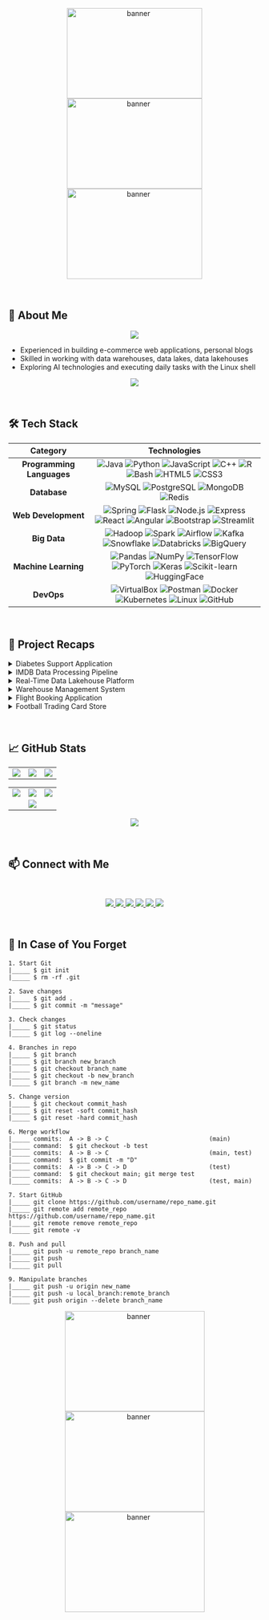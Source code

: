 <!-- BANNER -->
<p align="center">
  <img src="https://i.pinimg.com/originals/98/4e/81/984e81934046c3050464525dfcacb6bc.gif" alt="banner" width="270" height="180"/>
  <img src="https://i.pinimg.com/originals/98/4e/81/984e81934046c3050464525dfcacb6bc.gif" alt="banner" width="270" height="180"/>
  <img src="https://i.pinimg.com/originals/98/4e/81/984e81934046c3050464525dfcacb6bc.gif" alt="banner" width="270" height="180"/>
</p>


<br> <!-- break -->


## 👤 About Me

<p align="center">
  <img src="https://readme-typing-svg.herokuapp.com/?lines=Hi,+I'm+Tae;Welcome+to+my+GitHub!;Back-end+Engineer;Data+Engineer&center=true&size=24&color=ff79c6&font=Fira+Code">
</p>

- Experienced in building e-commerce web applications, personal blogs  
- Skilled in working with data warehouses, data lakes, data lakehouses  
- Exploring AI technologies and executing daily tasks with the Linux shell

<p align="center">
  <img src="https://komarev.com/ghpvc/?username=taaytungstieenf&color=ff69b4&style=flat-square&label=Profile+Views" />
</p>


<br> <!-- break -->


## 🛠️ Tech Stack  

<div align="center">

| **Category** | **Technologies** |
|:------------:|:----------------:|
| **Programming Languages** | ![Java](https://img.shields.io/badge/Java-ED8B00?logo=java&logoColor=white) ![Python](https://img.shields.io/badge/Python-3776AB?logo=python&logoColor=white) ![JavaScript](https://img.shields.io/badge/JavaScript-F7DF1E?logo=javascript&logoColor=black) ![C++](https://img.shields.io/badge/C++-00599C?logo=cplusplus&logoColor=white) ![R](https://img.shields.io/badge/R-276DC3?logo=r&logoColor=white) ![Bash](https://img.shields.io/badge/Bash-4EAA25?logo=gnubash&logoColor=white) ![HTML5](https://img.shields.io/badge/HTML5-E34F26?logo=html5&logoColor=white) ![CSS3](https://img.shields.io/badge/CSS3-1572B6?logo=css3&logoColor=white) |
| **Database** | ![MySQL](https://img.shields.io/badge/MySQL-4479A1?logo=mysql&logoColor=white) ![PostgreSQL](https://img.shields.io/badge/PostgreSQL-4169E1?logo=postgresql&logoColor=white) ![MongoDB](https://img.shields.io/badge/MongoDB-47A248?logo=mongodb&logoColor=white) ![Redis](https://img.shields.io/badge/Redis-DC382D?logo=redis&logoColor=white) |
| **Web Development** | ![Spring](https://img.shields.io/badge/Spring-%236DB33F?logo=spring&logoColor=white) ![Flask](https://img.shields.io/badge/Flask-000000?logo=flask&logoColor=white) ![Node.js](https://img.shields.io/badge/Node.js-339933?logo=node.js&logoColor=white) ![Express](https://img.shields.io/badge/Express-000000?logo=express&logoColor=white) ![React](https://img.shields.io/badge/React-61DAFB?logo=react&logoColor=black) ![Angular](https://img.shields.io/badge/Angular-DD0031?logo=angular&logoColor=white) ![Bootstrap](https://img.shields.io/badge/Bootstrap-7952B3?logo=bootstrap&logoColor=white) ![Streamlit](https://img.shields.io/badge/Streamlit-FF4B4B?logo=streamlit&logoColor=white) |
| **Big Data** | ![Hadoop](https://img.shields.io/badge/Hadoop-FFCA28?logo=apachehadoop&logoColor=black) ![Spark](https://img.shields.io/badge/Spark-E25A1C?logo=apachespark&logoColor=white) ![Airflow](https://img.shields.io/badge/Airflow-017CEE?logo=apacheairflow&logoColor=white) ![Kafka](https://img.shields.io/badge/Kafka-231F20?logo=apachekafka&logoColor=white) ![Snowflake](https://img.shields.io/badge/Snowflake-29B5E8?logo=snowflake&logoColor=white) ![Databricks](https://img.shields.io/badge/Databricks-FF3621?logo=databricks&logoColor=white) ![BigQuery](https://img.shields.io/badge/BigQuery-669DF6?logo=googlebigquery&logoColor=white) |
| **Machine Learning** | ![Pandas](https://img.shields.io/badge/Pandas-150458?logo=pandas&logoColor=white) ![NumPy](https://img.shields.io/badge/NumPy-013243?logo=numpy&logoColor=white) ![TensorFlow](https://img.shields.io/badge/TensorFlow-FF6F00?logo=tensorflow&logoColor=white) ![PyTorch](https://img.shields.io/badge/PyTorch-EE4C2C?logo=pytorch&logoColor=white) ![Keras](https://img.shields.io/badge/Keras-D00000?logo=keras&logoColor=white) ![Scikit-learn](https://img.shields.io/badge/Scikit--learn-F7931E?logo=scikitlearn&logoColor=white) ![HuggingFace](https://img.shields.io/badge/Hugging%20Face-FFD21E?logo=huggingface&logoColor=black) |
| **DevOps** | ![VirtualBox](https://img.shields.io/badge/VirtualBox-183A61?logo=virtualbox&logoColor=white) ![Postman](https://img.shields.io/badge/Postman-FF6C37?logo=postman&logoColor=white) ![Docker](https://img.shields.io/badge/Docker-2496ED?logo=docker&logoColor=white) ![Kubernetes](https://img.shields.io/badge/Kubernetes-326CE5?logo=kubernetes&logoColor=white) ![Linux](https://img.shields.io/badge/Linux-FCC624?logo=linux&logoColor=black) ![GitHub](https://img.shields.io/badge/GitHub-181717?logo=github&logoColor=white) |

</div>


<br> <!-- break -->


## 🚀 Project Recaps  

<details>
  <summary>Diabetes Support Application</summary>
  
  - Apply Gradient Boosting models such as CatBoost, LightGBM, and XGBoost to build predictive models.  
  - Perform Exploratory Data Analysis to understand the data, including feature importance, correlation heatmaps.  
  - Compare model performance using accuracy, precision, recall, F1-score, and confusion matrix.  
  - Evaluate machine learning models using ROC and Precision-Recall curves.  
  - Apply feature engineering concepts to transform dialogue-based data for chatbot application.  
  - Implement semantic search with FAISS and integrate DialoGPT to build retrieval-based chatbot.  
  - Containerize the application using Docker.
</details>

<details>
  <summary>IMDB Data Processing Pipeline</summary>
  
  - Apply big data concepts such as data preparation, data validation, and data visualization to build data pipeline.
  - Download and extract raw data from the source, normalize and export data into Parquet format.
  - Model data to relational database and build comprehensive full IMDB dataset for batch processing.
  - Upload the exported data to HDFS and split full dataset into partition datasets by production year.
  - Create data pipeline to download partition by each production year from HDFS back to the local system.
  - Load the partitioned datasets into a data warehouse (MySQL) and ready for visualization by Streamlit.
  - Validate the data at each stage to ensure data integrity, use Spark to process data at every stage of the pipeline.
  - Automate the download and import process into MySQL using CRON jobs in Unix OS.
</details>

<details>
  <summary>Real-Time Data Lakehouse Platform</summary>
  
  - Build real-time data ingestion with Kafka and Schema Registry for enforceable event schemas.
  - Stream processing with Spark Structured Streaming on AWS EMR (stateful/windowed aggregations, enrichment joins).
  - Persist raw/processed streams in S3 (Parquet + Delta/Iceberg), time-partitioned with auto-compaction.
  - Orchestrate pipelines with Airflow (deploy/restart, compaction, dependencies)
  - Ensure data quality with Great Expectations (Bronze/Silver/Gold) and DLQs for invalid messages.
  - Model curated datasets in cloud warehouse (Redshift/BigQuery/Snowflake) with dbt (incrementals, tests, lineage).
  - Expose real-time KPIs on Superset/Metabase/Grafana with alerts for SLA breaches and anomalies.
  - Secure data/workloads with IAM, encryption, private networking, and audit logging.
  - CI/CD with GitHub Actions (dbt & Spark) and Terraform for infra provisioning.
  - Monitor reliability/cost with CloudWatch, Prometheus/Grafana; autoscale compute & optimize storage.
  - Provide runbooks and incident workflows (on-call, retries, backfills) for resilience and quick recovery.
  - Document data contracts and SLAs to ensure schema evolution and backward compatibility.
</details>

<details>
  <summary>Warehouse Management System</summary>
  
  - Create full-stack Java Spring MVC application for managing warehouse.
  - Develop operations including inbound/outbound orders, inventory updates, and product categories.
  - Design and implemented role-based access control to separate functionalities between admin and staff users.
  - Build dynamic web interfaces using Thymeleaf, and enhanced with jQuery for interactive elements.
  - Model and manage warehouse data using MySQL with Hibernate ORM for efficient database interaction.
  - Implement CRUD functionalities for products, inventory batches, suppliers, and transaction records.
  - Create a dashboard with key performance indicators (e.g., stock levels, recent transactions, low inventory alerts).
  - Ensure clean architectural separation using the Model–View–Controller (MVC) pattern for maintainability.
  - Secure user sessions, login/logout functionality, and password encryption.  
</details>

<details>
  <summary>Flight Booking Application</summary>
  
  - Built a full-stack warehouse management app with Spring Boot APIs and React.
  - Implemented CRUD for products, inventory, suppliers, and transactions via REST APIs.
  - Managed warehouse data in MySQL using Hibernate/JPA for seamless persistence.
  - Built a responsive React frontend with React Router and Axios for API communication, ensuring smooth user experience.
  - Designed role-based access control (RBAC) at the API layer to separate functionalities between admin and staff users.
  - Created dashboards with charts/tables for KPIs (stock, transactions, alerts).
  - Secured authentication & authorization with JWT, encryption, and protected routes.
  - Established clean separation between backend services and frontend SPA for scalability.
  - Integrated interactive UI elements with React hooks and state management for dynamic updates in real time.
  - Documented APIs with Swagger/OpenAPI and applied validation & error handling.  
</details>

<details>
  <summary>Football Trading Card Store</summary>

  - Built a full-stack Football Trading Card Store with Spring Boot, React, and MongoDB.  
  - Implemented CRUD for cards, inventory, users, orders, payments, and reviews via REST APIs.  
  - Designed MongoDB schemas with indexes for fast queries on player, team, and card rarity.  
  - Managed card variants with condition, edition, graded vs raw, and low-stock notifications.  
  - Developed a responsive React frontend with Router, Axios, and Material UI components.  
  - Implemented role-based access control (RBAC) using JWT to separate admin and customer users.  
  - Created checkout and order lifecycle from cart to payment and status tracking.  
  - Integrated payment adapter layer with webhooks for automatic order status updates.  
  - Added full-text search and filters for team, league, rarity, condition, and price range.  
  - Built an Admin Dashboard to display sales KPIs, top-selling cards, and stock alerts.  
  - Secured authentication with BCrypt hashing, email verification, and protected routes.  
  - Applied rate limiting, validation, and sanitization to prevent abuse and attacks.  
  - Ensured clean separation of backend APIs and frontend SPA for scalability.  
  - Optimized performance with pagination, query indexing, and caching strategies.  
  - Logged events and basic analytics to support reporting and promotions.   
</details>


<br> <!-- break -->


## 📈 GitHub Stats  

<p align="center">
  <table>
    <tr>
      <td>
        <img src="https://github-readme-stats.vercel.app/api?username=taaytungstieenf&show_icons=true&theme=radical" />
      </td>
      <td>
        <img src="https://github-readme-stats.vercel.app/api/top-langs/?username=taaytungstieenf&layout=compact&theme=radical" />
      </td>
      <td>
        <img src="https://github-readme-streak-stats.herokuapp.com/?user=taaytungstieenf&theme=radical" />
      </td>
    </tr>
  </table>
</p>

<p align="center">
  <table>
    <tr>
      <td>
        <img src="https://github-readme-stats.vercel.app/api?username=taaytungstieenf&show_icons=true&theme=radical" />
      </td>
      <td>
        <img src="https://github-readme-stats.vercel.app/api/top-langs/?username=taaytungstieenf&layout=compact&theme=radical" />
      </td>
      <td>
        <img src="https://github-readme-streak-stats.herokuapp.com/?user=taaytungstieenf&theme=radical" />
      </td>
    </tr>
    <tr>
      <td colspan="3" align="center">
        <img src="https://github-profile-trophy.vercel.app/?username=taaytungstieenf&theme=radical" />
      </td>
    </tr>
  </table>
</p>


<p align="center">
  <img src="https://github-readme-activity-graph.vercel.app/graph?username=taaytungstieenf&theme=radical&hide_border=true" />
</p>


<br> <!-- break -->


## 📫 Connect with Me  

<br> <!-- break -->

<p align="center">
  <a href="mailto:nguyenductay121999@gmail.com">
    <img src="https://img.shields.io/badge/Gmail-red?style=for-the-badge&logo=gmail&logoColor=white" />
  </a>
  <a href="https://wa.me/0974328514">
    <img src="https://img.shields.io/badge/WhatsApp-25D366?style=for-the-badge&logo=whatsapp&logoColor=white" />
  </a>
  <a href="https://t.me/your-username">
    <img src="https://img.shields.io/badge/Telegram-2CA5E0?style=for-the-badge&logo=telegram&logoColor=white" />
  </a>
  <a href="https://linkedin.com/in/elcoco33">
    <img src="https://img.shields.io/badge/LinkedIn-blue?style=for-the-badge&logo=linkedin" />
  </a>
  <a href="https://instagram.com/teytey.zip">
    <img src="https://img.shields.io/badge/Instagram-E4405F?style=for-the-badge&logo=instagram&logoColor=white" />
  </a>
  <a href="https://facebook.com/tieeurtaaytaay">
    <img src="https://img.shields.io/badge/Facebook-1877F2?style=for-the-badge&logo=facebook&logoColor=white" />
  </a>
</p>


<br> <!-- break -->


## 🤔 In Case of You Forget

```
1. Start Git
|_____ $ git init
|_____ $ rm -rf .git

2. Save changes
|_____ $ git add .
|_____ $ git commit -m "message"

3. Check changes
|_____ $ git status
|_____ $ git log --oneline

4. Branches in repo
|_____ $ git branch
|_____ $ git branch new_branch
|_____ $ git checkout branch_name
|_____ $ git checkout -b new_branch
|_____ $ git branch -m new_name

5. Change version
|_____ $ git checkout commit_hash
|_____ $ git reset -soft commit_hash
|_____ $ git reset -hard commit_hash

6. Merge workflow
|_____ commits:  A -> B -> C                            (main)
|_____ command:  $ git checkout -b test
|_____ commits:  A -> B -> C                            (main, test)
|_____ command:  $ git commit -m "D"
|_____ commits:  A -> B -> C -> D                       (test)
|_____ command:  $ git checkout main; git merge test
|_____ commits:  A -> B -> C -> D                       (test, main)

7. Start GitHub
|_____ git clone https://github.com/username/repo_name.git
|_____ git remote add remote_repo https://github.com/username/repo_name.git
|_____ git remote remove remote_repo
|_____ git remote -v

8. Push and pull
|_____ git push -u remote_repo branch_name
|_____ git push
|_____ git pull

9. Manipulate branches
|_____ git push -u origin new_name
|_____ git push -u local_branch:remote_branch
|_____ git push origin --delete branch_name
```

<p align="center">
  <img src="https://i.makeagif.com/media/3-28-2017/mHd6Cg.gif" alt="banner" width="279" height="200"/>
  <img src="https://i.makeagif.com/media/3-28-2017/mHd6Cg.gif" alt="banner" width="279" height="200"/>
  <img src="https://i.makeagif.com/media/3-28-2017/mHd6Cg.gif" alt="banner" width="279" height="200"/>
</p>
